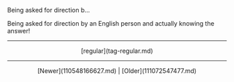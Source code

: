 <!--
title: Being asked for direction by an English person and actually knowing the answer!
date: 2020-06-28T14:38:48.380Z
tags: regular
-->

Being asked for direction b...
<p>Being asked for direction by an English person and actually knowing the answer!</p>

<!--BOTTOM-POST-NAVIGATION-->
---

<center>[regular](tag-regular.md)</center>

---

<center>[Newer](110548166627.md) | [Older](111072547477.md)</center>